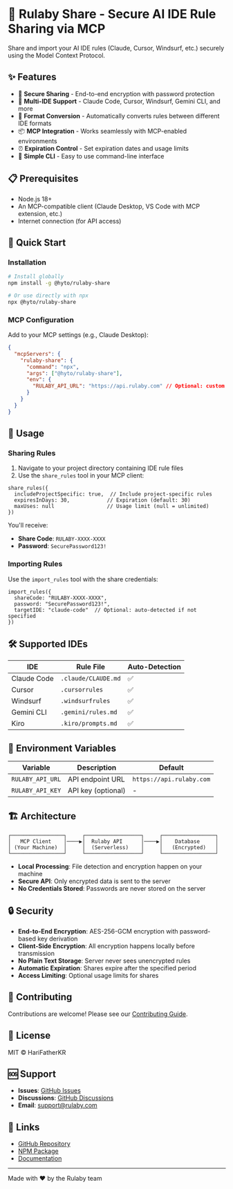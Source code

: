 # 🔄 Rulaby Share - Secure AI IDE Rule Sharing via MCP

Share and import your AI IDE rules (Claude, Cursor, Windsurf, etc.) securely using the Model Context Protocol.

## ✨ Features

- 🔐 **Secure Sharing** - End-to-end encryption with password protection
- 🤖 **Multi-IDE Support** - Claude Code, Cursor, Windsurf, Gemini CLI, and more
- 🔄 **Format Conversion** - Automatically converts rules between different IDE formats
- 📦 **MCP Integration** - Works seamlessly with MCP-enabled environments
- ⏰ **Expiration Control** - Set expiration dates and usage limits
- 🚀 **Simple CLI** - Easy to use command-line interface

## 📋 Prerequisites

- Node.js 18+ 
- An MCP-compatible client (Claude Desktop, VS Code with MCP extension, etc.)
- Internet connection (for API access)

## 🚀 Quick Start

### Installation

```bash
# Install globally
npm install -g @hyto/rulaby-share

# Or use directly with npx
npx @hyto/rulaby-share
```

### MCP Configuration

Add to your MCP settings (e.g., Claude Desktop):

```json
{
  "mcpServers": {
    "rulaby-share": {
      "command": "npx",
      "args": ["@hyto/rulaby-share"],
      "env": {
        "RULABY_API_URL": "https://api.rulaby.com" // Optional: custom API endpoint
      }
    }
  }
}
```

## 📖 Usage

### Sharing Rules

1. Navigate to your project directory containing IDE rule files
2. Use the `share_rules` tool in your MCP client:

```
share_rules({
  includeProjectSpecific: true,  // Include project-specific rules
  expiresInDays: 30,            // Expiration (default: 30)
  maxUses: null                 // Usage limit (null = unlimited)
})
```

You'll receive:
- **Share Code**: `RULABY-XXXX-XXXX`
- **Password**: `SecurePassword123!`

### Importing Rules

Use the `import_rules` tool with the share credentials:

```
import_rules({
  shareCode: "RULABY-XXXX-XXXX",
  password: "SecurePassword123!",
  targetIDE: "claude-code"  // Optional: auto-detected if not specified
})
```

## 🛠️ Supported IDEs

| IDE | Rule File | Auto-Detection |
|-----|-----------|----------------|
| Claude Code | `.claude/CLAUDE.md` | ✅ |
| Cursor | `.cursorrules` | ✅ |
| Windsurf | `.windsurfrules` | ✅ |
| Gemini CLI | `.gemini/rules.md` | ✅ |
| Kiro | `.kiro/prompts.md` | ✅ |

## 🔧 Environment Variables

| Variable | Description | Default |
|----------|-------------|---------|
| `RULABY_API_URL` | API endpoint URL | `https://api.rulaby.com` |
| `RULABY_API_KEY` | API key (optional) | - |

## 🏗️ Architecture

```
┌─────────────────┐     ┌──────────────────┐     ┌─────────────────┐
│   MCP Client    │────▶│  Rulaby API      │────▶│    Database     │
│ (Your Machine)  │     │  (Serverless)    │     │   (Encrypted)   │
└─────────────────┘     └──────────────────┘     └─────────────────┘
```

- **Local Processing**: File detection and encryption happen on your machine
- **Secure API**: Only encrypted data is sent to the server
- **No Credentials Stored**: Passwords are never stored on the server

## 🔒 Security

- **End-to-End Encryption**: AES-256-GCM encryption with password-based key derivation
- **Client-Side Encryption**: All encryption happens locally before transmission
- **No Plain Text Storage**: Server never sees unencrypted rules
- **Automatic Expiration**: Shares expire after the specified period
- **Access Limiting**: Optional usage limits for shares

## 🤝 Contributing

Contributions are welcome! Please see our [Contributing Guide](https://github.com/HariFatherKR/project-rulaby/blob/main/CONTRIBUTING.md).

## 📄 License

MIT © HariFatherKR

## 🆘 Support

- **Issues**: [GitHub Issues](https://github.com/HariFatherKR/project-rulaby/issues)
- **Discussions**: [GitHub Discussions](https://github.com/HariFatherKR/project-rulaby/discussions)
- **Email**: support@rulaby.com

## 🔗 Links

- [GitHub Repository](https://github.com/HariFatherKR/project-rulaby)
- [NPM Package](https://www.npmjs.com/package/@hyto/rulaby-share)
- [Documentation](https://docs.rulaby.com)

---

Made with ❤️ by the Rulaby team